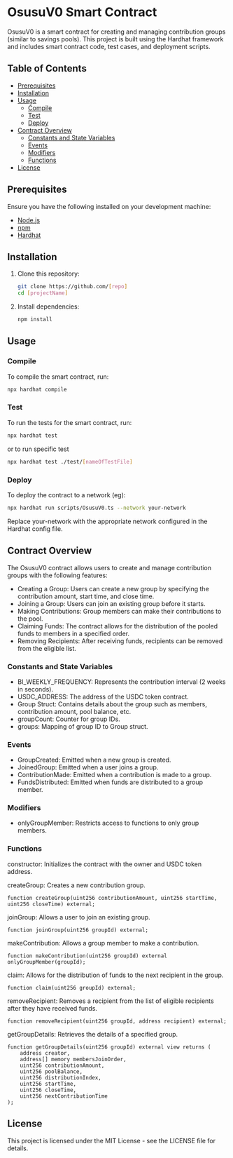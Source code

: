 # OsusuV0 Smart Contract

OsusuV0 is a smart contract for creating and managing contribution groups (similar to savings pools). This project is built using the Hardhat framework and includes smart contract code, test cases, and deployment scripts.

## Table of Contents

- [Prerequisites](#prerequisites)
- [Installation](#installation)
- [Usage](#usage)
  - [Compile](#compile)
  - [Test](#test)
  - [Deploy](#deploy)
- [Contract Overview](#contract-overview)
  - [Constants and State Variables](#constants-and-state-variables)
  - [Events](#events)
  - [Modifiers](#modifiers)
  - [Functions](#functions)
- [License](#license)

## Prerequisites

Ensure you have the following installed on your development machine:

- [Node.js](https://nodejs.org/)
- [npm](https://www.npmjs.com/)
- [Hardhat](https://hardhat.org/)

## Installation

1. Clone this repository:

    ```sh
    git clone https://github.com/[repo]
    cd [projectName]
    ```

2. Install dependencies:

    ```sh
    npm install
    ```

## Usage

### Compile

To compile the smart contract, run:

```sh
npx hardhat compile
```

### Test 

To run the tests for the smart contract, run:

```sh
npx hardhat test
```
or to run specific test 

```sh
npx hardhat test ./test/[nameOfTestFile]
```

### Deploy

To deploy the contract to a network (eg):

```sh
npx hardhat run scripts/OsusuV0.ts --network your-network
```
Replace your-network with the appropriate network configured in the Hardhat config file.


## Contract Overview

The OsusuV0 contract allows users to create and manage contribution groups with the following features:

- Creating a Group: Users can create a new group by specifying the contribution amount, start time, and close time.
- Joining a Group: Users can join an existing group before it starts.
- Making Contributions: Group members can make their contributions to the pool.
- Claiming Funds: The contract allows for the distribution of the pooled funds to members in a specified order.
- Removing Recipients: After receiving funds, recipients can be removed from the eligible list.

### Constants and State Variables

- BI_WEEKLY_FREQUENCY: Represents the contribution interval (2 weeks in seconds).
- USDC_ADDRESS: The address of the USDC token contract.
- Group Struct: Contains details about the group such as members, contribution amount, pool balance, etc.
- groupCount: Counter for group IDs.
- groups: Mapping of group ID to Group struct.

### Events

- GroupCreated: Emitted when a new group is created.
- JoinedGroup: Emitted when a user joins a group.
- ContributionMade: Emitted when a contribution is made to a group.
- FundsDistributed: Emitted when funds are distributed to a group member.

### Modifiers

- onlyGroupMember: Restricts access to functions to only group members.

### Functions

constructor: Initializes the contract with the owner and USDC token address.

createGroup: Creates a new contribution group.

```solidity
function createGroup(uint256 contributionAmount, uint256 startTime, uint256 closeTime) external;
```

joinGroup: Allows a user to join an existing group.

```solidity
function joinGroup(uint256 groupId) external;
```


makeContribution: Allows a group member to make a contribution.

```solidity
function makeContribution(uint256 groupId) external onlyGroupMember(groupId);
```


claim: Allows for the distribution of funds to the next recipient in the group.

```solidity
function claim(uint256 groupId) external;
```


removeRecipient: Removes a recipient from the list of eligible recipients after they have received funds.

```solidity
function removeRecipient(uint256 groupId, address recipient) external;
```


getGroupDetails: Retrieves the details of a specified group.

```solidity
function getGroupDetails(uint256 groupId) external view returns (
    address creator,
    address[] memory membersJoinOrder,
    uint256 contributionAmount,
    uint256 poolBalance,
    uint256 distributionIndex,
    uint256 startTime,
    uint256 closeTime,
    uint256 nextContributionTime
);
```

## License
This project is licensed under the MIT License - see the LICENSE file for details.